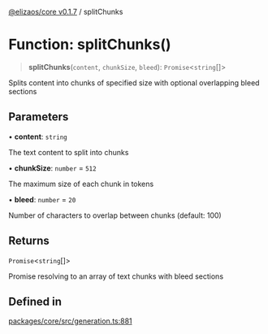 [@elizaos/core v0.1.7](../index.md) / splitChunks

# Function: splitChunks()

> **splitChunks**(`content`, `chunkSize`, `bleed`): `Promise`\<`string`[]\>

Splits content into chunks of specified size with optional overlapping bleed sections

## Parameters

• **content**: `string`

The text content to split into chunks

• **chunkSize**: `number` = `512`

The maximum size of each chunk in tokens

• **bleed**: `number` = `20`

Number of characters to overlap between chunks (default: 100)

## Returns

`Promise`\<`string`[]\>

Promise resolving to an array of text chunks with bleed sections

## Defined in

[packages/core/src/generation.ts:881](https://github.com/elizaOS/eliza/blob/main/packages/core/src/generation.ts#L881)

